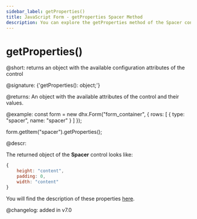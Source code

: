 ```yaml
---
sidebar_label: getProperties()
title: JavaScript Form - getProperties Spacer Method 
description: You can explore the getProperties method of the Spacer control of Form in the documentation of the DHTMLX JavaScript UI library. Browse developer guides and API reference, try out code examples and live demos, and download a free 30-day evaluation version of DHTMLX Suite.
---
```


# getProperties()

@short: returns an object with the available configuration attributes of the control

@signature: {'getProperties(): object;'}

@returns:
An object with the available attributes of the control and their values.

@example:
const form = new dhx.Form("form_container", {
    rows: [
        {
            type: "spacer",
            name: "spacer"
        }
    ]
});

form.getItem("spacer").getProperties();

@descr:

The returned object of the **Spacer** control looks like:

~~~js
{
    height: "content",
    padding: 0,
    width: "content"
}
~~~

You will find the description of these properties [here](form/api/spacer/api_spacer_properties.md).

@changelog: added in v7.0
